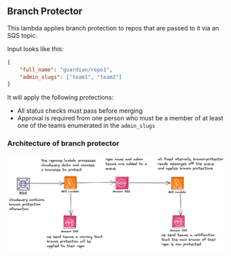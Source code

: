 ## Branch Protector

This lambda applies branch protection to repos that are passed to it via an SQS topic.

Input looks like this:

```json
{
	"full_name": "guardian/repo1",
	"admin_slugs": ["team1", "team2"]
}
```

It will apply the following protections:

- All status checks must pass before merging
- Approval is required from one person who must be a member of at least one of the teams enumerated in the `admin_slugs`

### Architecture of branch protector

![Architecture diagram](../../docs/img/branchprotector.png)
